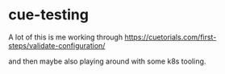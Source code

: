 # cue-testing

A lot of this is me working through https://cuetorials.com/first-steps/validate-configuration/

and then maybe also playing around with some k8s tooling.